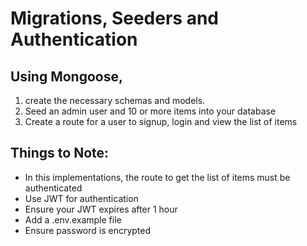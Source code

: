 # Migrations, Seeders and Authentication

## Using Mongoose, 
1. create the necessary schemas and models. 
2. Seed an admin user and 10 or more items into your database
3. Create a route for a user to signup, login and view the list of items


## Things to Note:

- In this implementations, the route to get the list of items must be authenticated
- Use JWT for authentication
- Ensure your JWT expires after 1 hour
- Add a .env.example file
- Ensure password is encrypted

